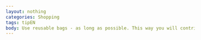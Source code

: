 ```yaml
---
layout: nothing
categories: Shopping
tags: tipEN
body: Use reusable bags - as long as possible. This way you will contribute to reduce waste as well as materials and energy used to produce new ones. Also, remember about proper waste segregation and recycling.
---
```


